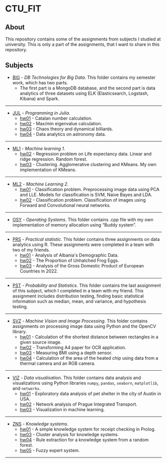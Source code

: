 # CTU_FIT

## About
This repository contains some of the assignments from subjects I studied at university. This is only a part of the assignments, that I want to share in this repository.

## Subjects
  * [BIG](/BIG) - _DB Technologies for Big Data_. This folder contains my semester work, which has two parts.
    * The first part is a MongoDB database, and the second part is data analytics of three datasets using ELK (Elasticsearch, Logstash, Kibana) and Spark.
  ---
  * [JUL](/JUL) - _Programming in Julia_.
    * [hw01](/JUL/hw01) - Catalan number calculation.
    * [hw02](/JUL/hw02) - Max/min eigenvalue calculation.
    * [hw03](/JUL/hw03) - Chaos theory and dynamical billiards.
    * [hw04](/JUL/hw04) - Data analytics on astronomy data.
  ---
  * [ML1](/ML1) - _Machine learning 1_.
    * [hw02](/ML1/HW_02_Regrese) - Regression problem on Life expectancy data. Linear and ridge regression. Random forest.
    * [hw03](/ML1/HW_03_Shlukovani) - Clustering. Agglomerative clustering and KMeans. My own implementation of KMeans.
  ---
  * [ML2](/ML2) - _Machine Learning 2_.
    * [hw01](/ML2/HW01) - Classification problem. Preprocessing image data using PCA and LLE. Models for classification is SVM, Naive Bayes and LDA.
    * [hw02](/ML2/HW02) - Classification problem. Classification of images using Forward and Convolutional neural networks.
  ---
  * [OSY](/OSY) - _Operating Systems_. This folder contains .cpp file with my own implementation of memory allocation using “Buddy system”.
  ---
  * [PRS](/PRS) - _Practical statistic_. This folder contains three assignments on data analytics using R. These assignments were completed in a team with two of my friends.
    * [hw01](/PRS/HW01) - Analysis of Albania's Demographic Data.
    * [hw02](/PRS/HW02) - The Proportion of Unhatched Frog Eggs.
    * [hw03](/PRS/HW03) - Analysis of the Gross Domestic Product of European Countries in 2022.
  ---
  * [PST](/PST) - _Probability and Statistics_. This folder contains the last assignment of this subject, which I completed in a team with my friend. This assignment includes distribution testing, finding basic statistical information such as median, mean, and variance, and hypothesis testing.
  ---
  * [SVZ](/SVZ) - _Machine Vision and Image Processing_. This folder contains assignments on processing image data using Python and the OpenCV library.
    * [hw01](/SVZ/hw01) - Calculation of the shortest distance between rectangles in a given source image.
    * [hw02](/SVZ/hw02) - Transforming A4 paper for OCR application.
    * [hw03](/SVZ/hw03) - Measuring BMI using a depth sensor.
    * [hw04](/SVZ/hw04) - Calculation of the area of the heated chip using data from a thermal camera and an RGB camera.
  ---
  * [VIZ](/VIZ) - _Data visualisation_. This folder contains data analysis and visualizations using Python libraries `numpy`, `pandas`, `seaborn`, `matplotlib`, and `networkx`.
    * [hw01](/VIZ/HW_01) - Exploratory data analysis of pet shelter in the city of Austin in USA.
    * [hw02](/VIZ/HW_02) - Network analysis of Prague Integrated Transport.
    * [hw03](/VIZ/HW_03) - Visualization in machine learning.
  ---
  * [ZNS](/ZNS) - _Knowledge systems_.
    * [hw01](/ZNS/hw01) - A simple knowledge system for receipt checking in Prolog.
    * [hw03](/ZNS/hw03) - Cluster analysis for knowledge systems.
    * [hw04](/ZNS/hw04) - Rule extraction for a knowledge system from a random forest.
    * [hw05](/ZNS/hw05) - Fuzzy expert system.
  ---
